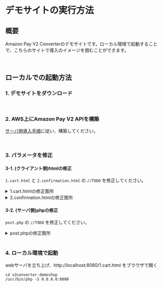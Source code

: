 # デモサイトの実行方法
## 概要
Amazon Pay V2 Converterのデモサイトです。ローカル環境で起動することで、こちらのサイトで導入のイメージを掴むことができます。

<br>

## ローカルでの起動方法
### 1. デモサイトをダウンロード

<br>

### 2. AWS上にAmazon Pay V2 APIを構築

[サーバ側導入手順](../serverside/README.md)に従い、構築してください。

<br>

### 3. パラメータを修正

#### 3-1. (クライアント側)htmlの修正
`1.cart.html` と `2.confirmation.html` の `//TODO` を修正してください。

<details>
<summary>1.cart.htmlの修正箇所</summary>
<pre>
<code>
window.onAmazonLoginReady = function() {
  amazon.Login.setClientId(
    'amzn1.application-oa2-client.XXX' //TODO v1で利用するclientIdを設定
  );
  amazon.Login.setUseCookie(true); //popup=falseにときに必要
};
...
function showLoginButton() {
  var authRequest;
  OffAmazonPayments.Button('AmazonPayButton', 'AXXXX', { //TODO v1で利用するmerchantId(出品者ID)を設定
...
</code>
</pre>
</details>

<details>
<summary>2.confirmation.htmlの修正箇所</summary>
<pre>
<code>
window.onAmazonLoginReady = function() {
  amazon.Login.setClientId("amzn1.application-oa2-client.XXX"); //TODO v1で利用するclientIdを設定
  amazon.Login.setUseCookie(true); //popup=falseにときに必要
...
function showAddressBookWidget() {
    // AddressBook
    new OffAmazonPayments.Widgets.AddressBook({
      sellerId: 'AXXXX', //TODO v1で利用するmerchantId(出品者ID)を設定
</code>
</pre>
</details>

#### 3-2. (サーバ側)phpの修正
`post.php` の `//TODO` を修正してください。

<details>
<summary>post.phpの修正箇所</summary>
<pre>
<code>
$header = [
    'Content-Type: application/json',
    'x-api-key: 8e3RSbbV4NausXKlvb4Pc3ZA7KII6WTV3YcKvvqb' //TODO AWS上に構築した API_KEY を設定
];
...
curl_setopt($curl, CURLOPT_URL, 'https://XXX.execute-api.ap-northeast-1.amazonaws.com/AmazonPay/'); //TODO AWS上に構築した API_ENDPOINT を設定
...
</code>
</pre>
</details>


<br>

### 4. ローカル環境で起動
webサーバを立ち上げ、http://localhost:8080/1.cart.html をブラウザで開く
```
cd v2converter-demoshop
/usr/bin/php -S 0.0.0.0:8080
```
